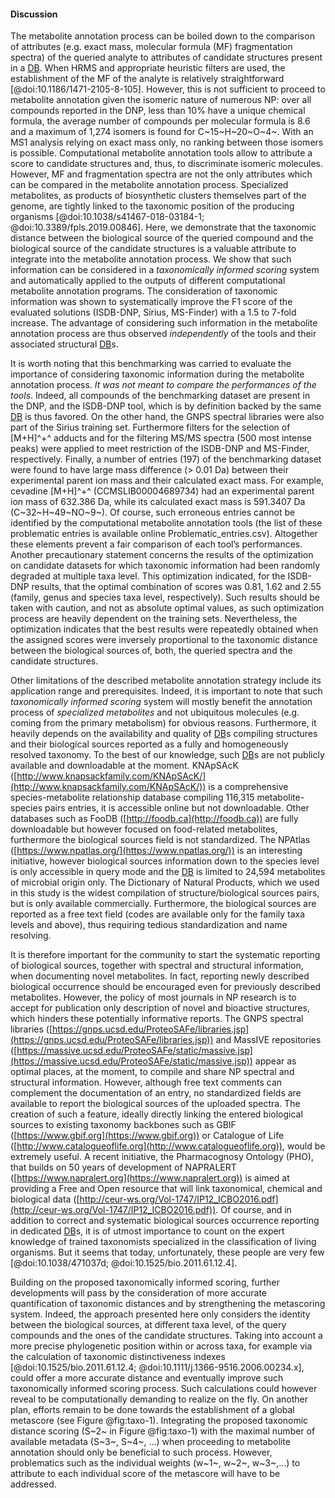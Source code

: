 #### Discussion

The metabolite annotation process can be boiled down to the comparison of attributes (e.g. exact mass, molecular formula (MF) fragmentation spectra) of the queried analyte to attributes of candidate structures present in a [DB](#db).
When HRMS and appropriate heuristic filters are used, the establishment of the MF of the analyte is relatively straightforward [@doi:10.1186/1471-2105-8-105].
However, this is not sufficient to proceed to metabolite annotation given the isomeric nature of numerous NP: over all compounds reported in the DNP, less than 10% have a unique chemical formula, the average number of compounds per molecular formula is 8.6 and a maximum of 1,274 isomers is found for C~15~H~20~O~4~.
With an MS1 analysis relying on exact mass only, no ranking between those isomers is possible.
Computational metabolite annotation tools allow to attribute a score to candidate structures and, thus, to discriminate isomeric molecules.
However, MF and fragmentation spectra are not the only attributes which can be compared in the metabolite annotation process.
Specialized metabolites, as products of biosynthetic clusters themselves part of the genome, are tightly linked to the taxonomic position of the producing organisms [@doi:10.1038/s41467-018-03184-1; @doi:10.3389/fpls.2019.00846].
Here, we demonstrate that the taxonomic distance between the biological source of the queried compound and the biological source of the candidate structures is a valuable attribute to integrate into the metabolite annotation process.
We show that such information can be considered in a *taxonomically informed scoring* system and automatically applied to the outputs of different computational metabolite annotation programs.
The consideration of taxonomic information was shown to systematically improve the F1 score of the evaluated solutions (ISDB-DNP, Sirius, MS-Finder) with a 1.5 to 7-fold increase.
The advantage of considering such information in the metabolite annotation process are thus observed *independently* of the tools and their associated structural [DB](#db)s.

It is worth noting that this benchmarking was carried to evaluate the importance of considering taxonomic information during the metabolite annotation process.
*It was not meant to compare the performances of the tools*.
Indeed, all compounds of the benchmarking dataset are present in the DNP, and the ISDB-DNP tool, which is by definition backed by the same [DB](#db) is thus favored.
On the other hand, the GNPS spectral libraries were also part of the Sirius training set.
Furthermore filters for the selection of [M+H]^+^ adducts and for the filtering MS/MS spectra (500 most intense peaks) were applied to meet restriction of the ISDB-DNP and MS-Finder, respectively.
Finally, a number of entries (197) of the benchmarking dataset were found to have large mass difference (> 0.01 Da) between their experimental parent ion mass and their calculated exact mass. For example, cevadine [M+H]^+^ (CCMSLIB00004689734) had an experimental parent ion mass of 632.386 Da, while its calculated exact mass is 591.3407 Da (C~32~H~49~NO~9~).
Of course, such erroneous entries cannot be identified by the computational metabolite annotation tools (the list of these problematic entries is available online Problematic_entries.csv).
Altogether these elements prevent a fair comparison of each tool’s performances.
Another precautionary statement concerns the results of the optimization on candidate datasets for which taxonomic information had been randomly degraded at multiple taxa level.
This optimization indicated, for the ISDB-DNP results, that the optimal combination of scores was 0.81, 1.62 and 2.55 (family, genus and species taxa level, respectively).
Such results should be taken with caution, and not as absolute optimal values, as such optimization process are heavily dependent on the training sets.
Nevertheless, the optimization indicates that the best results were repeatedly obtained when the assigned scores were inversely proportional to the taxonomic distance between the biological sources of, both, the queried spectra and the candidate structures.

Other limitations of the described metabolite annotation strategy include its application range and prerequisites.
Indeed, it is important to note that such *taxonomically informed scoring* system will mostly benefit the annotation process of *specialized metabolites* and not ubiquitous molecules (e.g. coming from the primary metabolism) for obvious reasons.
Furthermore, it heavily depends on the availability and quality of [DB](#db)s compiling structures and their biological sources reported as a fully and homogeneously resolved taxonomy.
To the best of our knowledge, such [DB](#db)s are not publicly available and downloadable at the moment.
KNApSAcK ([http://www.knapsackfamily.com/KNApSAcK/](http://www.knapsackfamily.com/KNApSAcK/)) is a comprehensive species-metabolite relationship database compiling 116,315 metabolite-species pairs entries, it is accessible online but not downloadable.
Other databases such as FooDB ([http://foodb.ca](http://foodb.ca)) are fully downloadable but however focused on food-related metabolites, furthermore the biological sources field is not standardized.
The NPAtlas ([https://www.npatlas.org/](https://www.npatlas.org/)) is an interesting initiative, however biological sources information down to the species level is only accessible in query mode and the [DB](#db) is limited to 24,594 metabolites of microbial origin only.
The Dictionary of Natural Products, which we used in this study is the widest compilation of structure/biological sources pairs, but is only available commercially.
Furthermore, the biological sources are reported as a free text field (codes are available only for the family taxa levels and above), thus requiring tedious standardization and name resolving.

It is therefore important for the community to start the systematic reporting of biological sources, together with spectral and structural information, when documenting novel metabolites.
In fact, reporting newly described biological occurrence should be encouraged even for previously described metabolites.
However, the policy of most journals in NP research is to accept for publication only description of novel and bioactive structures, which hinders these potentially informative reports.
The GNPS spectral libraries ([https://gnps.ucsd.edu/ProteoSAFe/libraries.jsp](https://gnps.ucsd.edu/ProteoSAFe/libraries.jsp)) and MassIVE repositories ([https://massive.ucsd.edu/ProteoSAFe/static/massive.jsp](https://massive.ucsd.edu/ProteoSAFe/static/massive.jsp)) appear as optimal places, at the moment, to compile and share NP spectral and structural information.
However, although free text comments can complement the documentation of an entry, no standardized fields are available to report the biological sources of the uploaded spectra.
The creation of such a feature, ideally directly linking the entered biological sources to existing taxonomy backbones such as GBIF ([https://www.gbif.org](https://www.gbif.org)) or Catalogue of Life ([http://www.catalogueoflife.org](http://www.catalogueoflife.org)), would be extremely useful.
A recent initiative, the Pharmacognosy Ontology (PHO), that builds on 50 years of development of NAPRALERT ([https://www.napralert.org](https://www.napralert.org)) is aimed at providing a Free and Open resource that will link taxonomical, chemical and biological data ([http://ceur-ws.org/Vol-1747/IP12_ICBO2016.pdf](http://ceur-ws.org/Vol-1747/IP12_ICBO2016.pdf)).
Of course, and in addition to correct and systematic biological sources occurrence reporting in dedicated [DB](#db)s, it is of utmost importance to count on the expert knowledge of trained taxonomists specialized in the classification of living organisms.
But it seems that today, unfortunately, these people are very few [@doi:10.1038/471037d; @doi:10.1525/bio.2011.61.12.4].

Building on the proposed taxonomically informed scoring, further developments will pass by the consideration of more accurate quantification of taxonomic distances and by strengthening the metascoring system.
Indeed, the approach presented here only considers the identity between the biological sources, at different taxa level, of the query compounds and the ones of the candidate structures.
Taking into account a more precise phylogenetic position within or across taxa, for example via the calculation of taxonomic distinctiveness indexes [@doi:10.1525/bio.2011.61.12.4; @doi:10.1111/j.1366-9516.2006.00234.x], could offer a more accurate distance and eventually improve such taxonomically informed scoring process.
Such calculations could however reveal to be computationally demanding to realize on the fly.
On another plan, efforts remain to be done towards the establishment of a global metascore (see Figure @fig:taxo-1).
Integrating the proposed taxonomic distance scoring (S~2~ in Figure @fig:taxo-1) with the maximal number of available metadata (S~3~, S~4~, …) when proceeding to metabolite annotation should only be beneficial to such process.
However, problematics such as the individual weights (w~1~, w~2~, w~3~,…) to attribute to each individual score of the metascore will have to be addressed.
